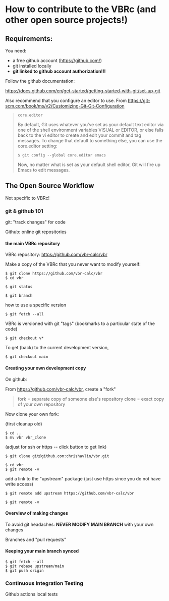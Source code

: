 # How to contribute to the VBRc (and other open source projects!)

## Requirements:

You need:
* a free github account (https://github.com/)
* git installed locally 
* **git linked to github account authorization!!!** 

Follow the github documentation:

https://docs.github.com/en/get-started/getting-started-with-git/set-up-git

Also recommend that you configure an editor to use. From https://git-scm.com/book/ms/v2/Customizing-Git-Git-Configuration


> `core.editor`
> 
> By default, Git uses whatever you’ve set as your default text editor via one of the shell environment variables VISUAL or EDITOR, or else falls back to the vi editor to create and edit your commit and tag messages. To change that default to something else, you can use the core.editor setting:
>
> ```
> $ git config --global core.editor emacs
> ``` 
> 
> Now, no matter what is set as your default shell editor, Git will fire up Emacs to edit messages.


## The Open Source Workflow

Not specific to VBRc!

### git & github 101

git: "track changes" for code 

Github: online git repositories 

#### the main VBRc repository 

VBRc repository: https://github.com/vbr-calc/vbr

Make a copy of the VBRc that you never want to modify yourself:

```
$ git clone https://github.com/vbr-calc/vbr
$ cd vbr 
```

```
$ git status
```

``` 
$ git branch 
```

how to use a specific version

``` 
$ git fetch --all 
```

VBRc is versioned with git "tags" (bookmarks to a particular state of the code)

``` 
$ git checkout v*
```

To get (back) to the current development version, 

``` 
$ git checkout main
```

#### Creating your own development copy 

On github:

From https://github.com/vbr-calc/vbr, create a "fork"

> fork = separate copy of someone else's repository 
> clone = exact copy of your own repository

Now clone your own fork:

(first cleanup old)

``` 
$ cd ..
$ mv vbr vbr_clone
```

(adjust for ssh or https -- click button to get link)
``` 
$ git clone git@github.com:chrishavlin/vbr.git
```

``` 
$ cd vbr 
$ git remote -v 
```

add a link to the "upstream" package (just use https since you do not have write access)

``` 
$ git remote add upstream https://github.com/vbr-calc/vbr 
```

``` 
$ git remote -v
```

#### Overview of making changes 

To avoid git headaches: **NEVER MODIFY MAIN BRANCH** with your own changes

Branches and "pull requests"


#### Keeping your main branch synced 

``` 
$ git fetch --all 
$ git rebase upstream/main 
$ git push origin
```


### Continuous Integration Testing

Github actions
local tests 



